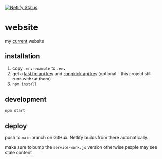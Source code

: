 [![Netlify Status](https://api.netlify.com/api/v1/badges/cca05489-b5e5-453a-8c2d-01149b1d7f6f/deploy-status)](https://app.netlify.com/sites/zaccolley/deploys)

# website

my [current](https://zac.land) website

## installation

1. copy `.env-example` to `.env`
1. get a [last.fm api key](https://www.last.fm/api/) and [songkick api key](https://www.songkick.com/developer) (optional - this project still runs without them)
1. `npm install`

## development

```bash
npm start
```

## deploy

push to `main` branch on GitHub. Netlify builds from there automatically.

make sure to bump the `service-work.js` version otherwise people may see stale content.

